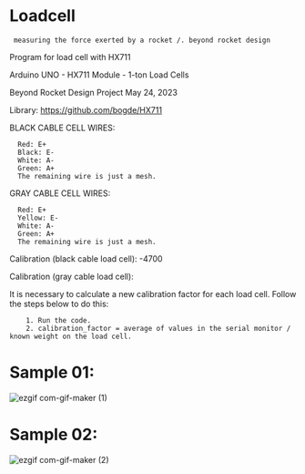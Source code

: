 # Loadcell
     measuring the force exerted by a rocket /. beyond rocket design

  Program for load cell with HX711
  
  Arduino UNO - HX711 Module - 1-ton Load Cells
  
  Beyond Rocket Design Project   May 24, 2023
  
  Library: https://github.com/bogde/HX711


 BLACK CABLE CELL WIRES:
 
      Red: E+
      Black: E-
      White: A-
      Green: A+
      The remaining wire is just a mesh.

 GRAY CABLE CELL WIRES:
 
      Red: E+
      Yellow: E-
      White: A-
      Green: A+
      The remaining wire is just a mesh.
 
     
   Calibration (black cable load cell): -4700
   
   Calibration (gray cable load cell):
   
   It is necessary to calculate a new calibration factor for each load cell. Follow the steps below to do this:
   
        1. Run the code.
        2. calibration_factor = average of values in the serial monitor / known weight on the load cell.
     

# Sample 01:

![ezgif com-gif-maker (1)](https://github.com/alighieribot/loadcell/assets/131944578/c2e1a05c-9ffc-496f-b1e4-d34ff86eb038)

# Sample 02:

![ezgif com-gif-maker (2)](https://github.com/alighieribot/loadcell/assets/131944578/f3b6de10-b82a-45e7-b44d-e7d008c28b1f)

